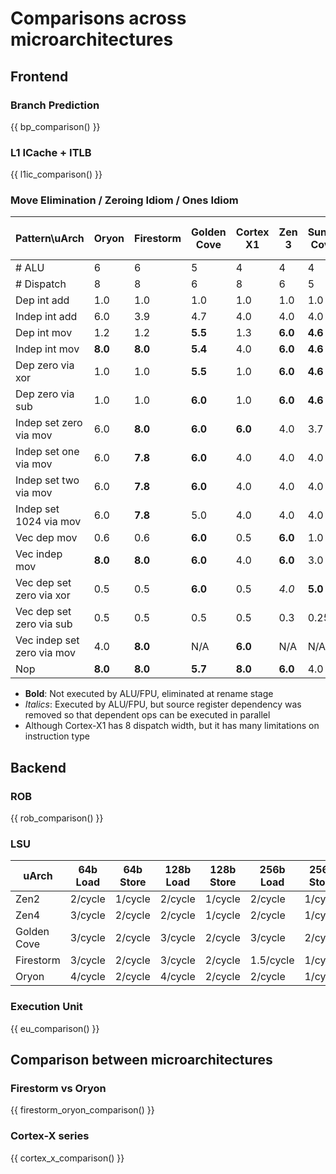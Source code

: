 # Comparisons across microarchitectures

## Frontend

### Branch Prediction

{{ bp_comparison() }}

### L1 ICache + ITLB

{{ l1ic_comparison() }}

### Move Elimination / Zeroing Idiom / Ones Idiom

| Pattern\uArch              | Oryon   | Firestorm | Golden Cove | Cortex X1 | Zen 3   | Sunny Cove | Zen 1-2 |
|----------------------------|---------|-----------|-------------|-----------|---------|------------|---------|
| # ALU                      | 6       | 6         | 5           | 4         | 4       | 4          | 4       |
| # Dispatch                 | 8       | 8         | 6           | 8         | 6       | 5          | 5       |
| Dep int add                | 1.0     | 1.0       | 1.0         | 1.0       | 1.0     | 1.0        | 1.0     |
| Indep int add              | 6.0     | 3.9       | 4.7         | 4.0       | 4.0     | 4.0        | 4.0     |
| Dep int mov                | 1.2     | 1.2       | **5.5**     | 1.3       | **6.0** | **4.6**    | **5.0** |
| Indep int mov              | **8.0** | **8.0**   | **5.4**     | 4.0       | **6.0** | **4.6**    | **5.0** |
| Dep zero via xor           | 1.0     | 1.0       | **5.5**     | 1.0       | **6.0** | **4.6**    | *4.0*   |
| Dep zero via sub           | 1.0     | 1.0       | **6.0**     | 1.0       | **6.0** | **4.6**    | *4.0*   |
| Indep set zero via mov     | 6.0     | **8.0**   | **6.0**     | **6.0**   | 4.0     | 3.7        | 4.0     |
| Indep set one via mov      | 6.0     | **7.8**   | **6.0**     | 4.0       | 4.0     | 4.0        | 4.0     |
| Indep set two via mov      | 6.0     | **7.8**   | **6.0**     | 4.0       | 4.0     | 4.0        | 4.0     |
| Indep set 1024 via mov     | 6.0     | **7.8**   | 5.0         | 4.0       | 4.0     | 4.0        | 4.0     |
| Vec dep mov                | 0.6     | 0.6       | **6.0**     | 0.5       | **6.0** | 1.0        | 4.0     |
| Vec indep mov              | **8.0** | **8.0**   | **6.0**     | 4.0       | **6.0** | 3.0        | 4.0     |
| Vec dep set zero via xor   | 0.5     | 0.5       | **6.0**     | 0.5       | *4.0*   | **5.0**    | *4.0*   |
| Vec dep set zero via sub   | 0.5     | 0.5       | 0.5         | 0.5       | 0.3     | 0.25       | 0.3     |
| Vec indep set zero via mov | 4.0     | **8.0**   | N/A         | **6.0**   | N/A     | N/A        | N/A     |
| Nop                        | **8.0** | **8.0**   | **5.7**     | **8.0**   | **6.0** | 4.0        | **5.0** |

- **Bold**: Not executed by ALU/FPU, eliminated at rename stage
- *Italics*: Executed by ALU/FPU, but source register dependency was removed so that dependent ops can be executed in parallel
- Although Cortex-X1 has 8 dispatch width, but it has many limitations on instruction type

## Backend

### ROB

{{ rob_comparison() }}

### LSU

| uArch       | 64b Load | 64b Store | 128b Load | 128b Store | 256b Load | 256b Store |
|-------------|----------|-----------|-----------|------------|-----------|------------|
| Zen2        | 2/cycle  | 1/cycle   | 2/cycle   | 1/cycle    | 2/cycle   | 1/cycle    |
| Zen4        | 3/cycle  | 2/cycle   | 2/cycle   | 1/cycle    | 2/cycle   | 1/cycle    |
| Golden Cove | 3/cycle  | 2/cycle   | 3/cycle   | 2/cycle    | 3/cycle   | 2/cycle    |
| Firestorm   | 3/cycle  | 2/cycle   | 3/cycle   | 2/cycle    | 1.5/cycle | 1/cycle    |
| Oryon       | 4/cycle  | 2/cycle   | 4/cycle   | 2/cycle    | 2/cycle   | 1/cycle    |

### Execution Unit

{{ eu_comparison() }}

## Comparison between microarchitectures

### Firestorm vs Oryon

{{ firestorm_oryon_comparison() }}

### Cortex-X series

{{ cortex_x_comparison() }}

